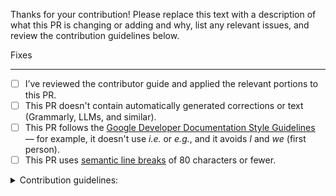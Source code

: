 Thanks for your contribution! Please replace this text with a description of what this PR is changing or adding and why, list any relevant issues, and review the contribution guidelines below.

Fixes <Replace with issue link>

---

- [ ] I’ve reviewed the contributor guide and applied the relevant portions to this PR.
- [ ] This PR doesn't contain automatically generated corrections or text (Grammarly, LLMs, and similar).
- [ ] This PR follows the [Google Developer Documentation Style Guidelines](https://developers.google.com/style) — for example, it doesn't use _i.e._ or _e.g._, and it avoids _I_ and _we_ (first person).
- [ ] This PR uses [semantic line breaks](https://github.com/dart-lang/site-shared/blob/main/doc/writing-for-dart-and-flutter-websites.md#semantic-line-breaks) of 80 characters or fewer.

<details>
  <summary>Contribution guidelines:</summary><br>

  - See our [contributor guide](https://github.com/dart-lang/site-www/blob/main/CONTRIBUTING.md) for general expectations for PRs.
  - Larger or significant changes should be discussed in an issue before creating a PR.
  - Code changes should generally follow the [Dart style guide](https://dart.dev/effective-dart) and use `dart format`.
  - Updates to [code excerpts](https://github.com/dart-lang/site-shared/blob/main/packages/excerpter) indicated by `<?code-excerpt` need to be updated in their source `.dart` file as well.
</details>
